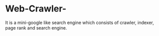 # Web-Crawler-
It is a mini-google like search engine which consists of crawler, indexer, page rank and search engine. 
